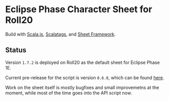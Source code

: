Eclipse Phase Character Sheet for Roll20
========================================

Build with [Scala.js](https://www.scala-js.org/), [Scalatags](http://www.lihaoyi.com/scalatags/), and [Sheet Framework](https://github.com/Bathtor/sheet-framework).

Status
------

Version `1.7.2` is deployed on Roll20 as the default sheet for Eclipse Phase 1E.
<!---
Current release candidate for the sheet is version `1.7.3`, which can be found [here](https://github.com/Bathtor/roll20-character-sheets/tree/9adaa48788327e0fed348fc77b10772e5b467dc0/Eclipse%20Phase%20Alternate).
--->
Current pre-release for the script is version `0.6.0`, which can be found [here](https://github.com/Bathtor/EPSheet/releases/tag/script-v0.6.0).

Work on the sheet itself is mostly bugfixes and small improvemetns at the moment, while most of the time goes into the API script now.
